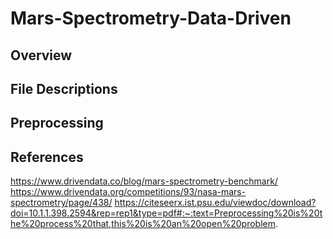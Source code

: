 # Mars-Spectrometry-Data-Driven

## Overview

## File Descriptions

## Preprocessing

## References
https://www.drivendata.co/blog/mars-spectrometry-benchmark/ 
https://www.drivendata.org/competitions/93/nasa-mars-spectrometry/page/438/
https://citeseerx.ist.psu.edu/viewdoc/download?doi=10.1.1.398.2594&rep=rep1&type=pdf#:~:text=Preprocessing%20is%20the%20process%20that,this%20is%20an%20open%20problem.
